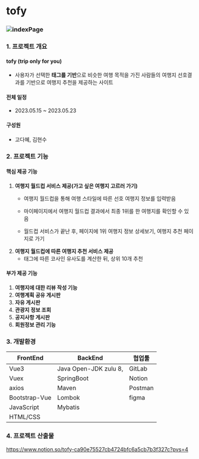 # tofy

### ![indexPage](C:\Users\kodhd\Desktop\SSAFY\정리\indexPage.gif)



### 1. 프로젝트 개요

#### tofy (trip only for you)

* 사용자가 선택한 **태그를 기반**으로 비슷한 여행 목적을 가진 사람들의 여행지 선호결과를 기반으로 여행지 추천을 제공하는 사이트



#### 전체 일정

* 2023.05.15 ~ 2023.05.23



#### 구성원

* 고다혜, 김현수



### 2. 프로젝트 기능

#### 핵심 제공 기능

1. **여행지 월드컵 서비스 제공(가고 싶은 여행지 고르러 가기)**
   - 여행지 월드컵을 통해 여행 스타일에 따른 선호 여행지 정보를 입력받음

   - 마이페이지에서 여행지 월드컵 결과에서 최종 1위를 한 여행지를 확인할 수 있음

   - 월드컵 서비스가 끝난 후, 페이지에 1위 여행지 정보 상세보기, 여행지 추천 페이지로 가기
2. **여행지 월드컵에 따른 여행지 추천 서비스 제공**
   - 태그에 따른 코사인 유사도를 계산한 뒤, 상위 10개 추천



#### 부가 제공 기능

1. **여행지에 대한 리뷰 작성 기능**
2. **여행계획 공유 게시판**
3. **자유 게시판**
4. **관광지 정보 조회**
5. **공지사항 게시판**
6. **회원정보 관리 기능**



### 3. 개발환경

| FrontEnd      | BackEnd               | 협업툴  |
| ------------- | --------------------- | ------- |
| Vue3          | Java Open-JDK zulu 8, | GitLab  |
| Vuex          | SpringBoot            | Notion  |
| axios         | Maven                 | Postman |
| Bootstrap-Vue | Lombok                | figma   |
| JavaScript    | Mybatis               |         |
| HTML/CSS      |                       |         |



### 4. 프로젝트 산출물

https://www.notion.so/tofy-ca90e75527cb4724bfc6a5cb7b3f327c?pvs=4